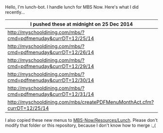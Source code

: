Hello, I'm lunch-bot. I handle lunch for MBS Now. Here's what I did recently...

I pushed these at midnight on 25 Dec 2014|
--- |
| http://myschooldining.com/mbs/?cmd=pdfmenuday&currDT=12/25/14
| http://myschooldining.com/mbs/?cmd=pdfmenuday&currDT=12/26/14
| http://myschooldining.com/mbs/?cmd=pdfmenuday&currDT=12/29/14
| http://myschooldining.com/mbs/?cmd=pdfmenuday&currDT=12/30/14
| http://myschooldining.com/mbs/?cmd=pdfmenuday&currDT=12/31/14
| http://myschooldining.com/mbs/createPDFMenuMonthAct.cfm?currDT=12/25/14
I also copied these new menus to [MBS-Now/Resources/Lunch](https://github.com/mbsdev/MBS-Now/Resources/Lunch). Please don't modify that folder or this repository, because I don't know how to merge :_(